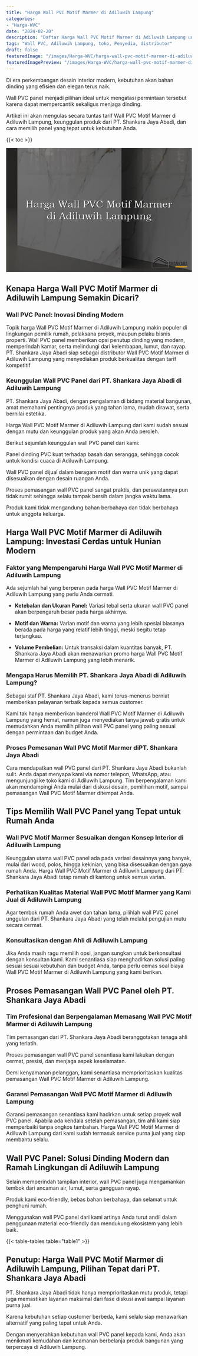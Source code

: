 ```yaml
---
title: "Harga Wall PVC Motif Marmer di Adiluwih Lampung"
categories:
- "Harga-WVC"
date: "2024-02-20"
description: "Daftar Harga Wall PVC Motif Marmer di Adiluwih Lampung untuk rumah, office, dan toko. Produk terbaik, variasi motif, variasi warna elegan, dengan layanan pemasangan ditangani oleh teknisi ahli dan jaminan resmi!|Servis penjualan Wall PVC Motif Marmer di Adiluwih Lampung untuk kebutuhan tempat tinggal, office, maupun toko, dengan produk unggulan dan pemasangan oleh tim berpengalaman serta garansi resmi.|Solusi Wall PVC Motif Marmer di Adiluwih Lampung yang andal untuk tempat tinggal, perkantoran, serta ritel, bersama panel berkualitas dan penempatan oleh teknisi ahli dan jaminan resmi.|Penjualan Wall PVC Motif Marmer di Adiluwih Lampung untuk hunian, perkantoran, serta gerai, beserta panel terbaik dan penempatan ditangani oleh teknisi ahli, disertai beserta kepastian resmi.}"
tags: "Wall PVC, Adiluwih Lampung, toko, Penyedia, distributor"
draft: false
featuredImage: "/images/Harga-WVC/harga-wall-pvc-motif-marmer-di-adiluwih-lampung.png"
featuredImagePreview: "/images/Harga-WVC/harga-wall-pvc-motif-marmer-di-adiluwih-lampung.png"
---
```


Di era perkembangan desain interior modern, kebutuhan akan bahan dinding yang efisien dan elegan terus naik.

Wall PVC panel menjadi pilihan ideal untuk mengatasi permintaan tersebut karena dapat mempercantik sekaligus menjaga dinding.

Artikel ini akan mengulas secara tuntas tarif Wall PVC Motif Marmer di Adiluwih Lampung, keunggulan produk dari PT. Shankara Jaya Abadi, dan cara memilih panel yang tepat untuk kebutuhan Anda.

{{< toc >}}

![Harga Wall PVC Motif Marmer di Adiluwih Lampung](/images/Harga-WVC/Harga-Wall-PVC-Motif-Marmer-di-Adiluwih-Lampung.png)

## Kenapa Harga Wall PVC Motif Marmer di Adiluwih Lampung Semakin Dicari?

### Wall PVC Panel: Inovasi Dinding Modern

Topik harga Wall PVC Motif Marmer di Adiluwih Lampung makin populer di lingkungan pemilik rumah, pelaksana proyek, maupun pelaku bisnis properti. Wall PVC panel memberikan opsi penutup dinding yang modern, memperindah kamar, serta melindungi dari kelembapan, lumut, dan rayap. PT. Shankara Jaya Abadi siap sebagai distributor Wall PVC Motif Marmer di Adiluwih Lampung yang menyediakan produk berkualitas dengan tarif kompetitif

### Keunggulan Wall PVC Panel dari PT. Shankara Jaya Abadi di Adiluwih Lampung

PT. Shankara Jaya Abadi, dengan pengalaman di bidang material bangunan, amat memahami pentingnya produk yang tahan lama, mudah dirawat, serta bernilai estetika.

Harga Wall PVC Motif Marmer di Adiluwih Lampung dari kami sudah sesuai dengan mutu dan keunggulan produk yang akan Anda peroleh.

Berikut sejumlah keunggulan wall PVC panel dari kami:

Panel dinding PVC kuat terhadap basah dan serangga, sehingga cocok untuk kondisi cuaca di Adiluwih Lampung.

Wall PVC panel dijual dalam beragam motif dan warna unik yang dapat disesuaikan dengan desain ruangan Anda.

Proses pemasangan wall PVC panel sangat praktis, dan perawatannya pun tidak rumit sehingga selalu tampak bersih dalam jangka waktu lama.

Produk kami tidak mengandung bahan berbahaya dan tidak berbahaya untuk anggota keluarga.

## Harga Wall PVC Motif Marmer di Adiluwih Lampung: Investasi Cerdas untuk Hunian Modern

### Faktor yang Mempengaruhi Harga Wall PVC Motif Marmer di Adiluwih Lampung

Ada sejumlah hal yang berperan pada harga Wall PVC Motif Marmer di Adiluwih Lampung yang perlu Anda cermati.

- **Ketebalan dan Ukuran Panel:** Variasi tebal serta ukuran wall PVC panel akan berpengaruh besar pada harga akhirnya.

- **Motif dan Warna:** Varian motif dan warna yang lebih spesial biasanya berada pada harga yang relatif lebih tinggi, meski begitu tetap terjangkau.

- **Volume Pembelian:** Untuk transaksi dalam kuantitas banyak, PT. Shankara Jaya Abadi akan menawarkan promo harga Wall PVC Motif Marmer di Adiluwih Lampung yang lebih menarik.

### Mengapa Harus Memilih PT. Shankara Jaya Abadi di Adiluwih Lampung?

Sebagai staf PT. Shankara Jaya Abadi, kami terus-menerus berniat memberikan pelayanan terbaik kepada semua customer.

Kami tak hanya memberikan banderol Wall PVC Motif Marmer di Adiluwih Lampung yang hemat, namun juga menyediakan tanya jawab gratis untuk memudahkan Anda memilih pilihan wall PVC panel yang paling sesuai dengan permintaan dan budget Anda.

### Proses Pemesanan Wall PVC Motif Marmer diPT. Shankara Jaya Abadi

Cara mendapatkan wall PVC panel dari PT. Shankara Jaya Abadi bukanlah sulit. Anda dapat menyapa kami via nomor telepon, WhatsApp, atau mengunjungi ke toko kami di Adiluwih Lampung. Tim berpengalaman kami akan mendampingi Anda mulai dari diskusi desain, pemilihan motif, sampai pemasangan Wall PVC Motif Marmer ditempat Anda.

## Tips Memilih Wall PVC Panel yang Tepat untuk Rumah Anda

### Wall PVC Motif Marmer Sesuaikan dengan Konsep Interior di Adiluwih Lampung

Keunggulan utama wall PVC panel ada pada variasi desainnya yang banyak, mulai dari wood, polos, hingga kekinian, yang bisa disesuaikan dengan gaya rumah Anda. Harga Wall PVC Motif Marmer di Adiluwih Lampung dari PT. Shankara Jaya Abadi tetap ramah di kantong untuk semua varian.

### Perhatikan Kualitas Material Wall PVC Motif Marmer yang Kami Jual di Adiluwih Lampung

Agar tembok rumah Anda awet dan tahan lama, pilihlah wall PVC panel unggulan dari PT. Shankara Jaya Abadi yang telah melalui pengujian mutu secara cermat.

### Konsultasikan dengan Ahli di Adiluwih Lampung

Jika Anda masih ragu memilih opsi, jangan sungkan untuk berkonsultasi dengan konsultan kami. Kami senantiasa siap menghadirkan solusi paling sesuai sesuai kebutuhan dan budget Anda, tanpa perlu cemas soal biaya Wall PVC Motif Marmer di Adiluwih Lampung yang kami berikan.

## Proses Pemasangan Wall PVC Panel oleh PT. Shankara Jaya Abadi

### Tim Profesional dan Berpengalaman Memasang Wall PVC Motif Marmer di Adiluwih Lampung

Tim pemasangan dari PT. Shankara Jaya Abadi beranggotakan tenaga ahli yang terlatih.

Proses pemasangan wall PVC panel senantiasa kami lakukan dengan cermat, presisi, dan menjaga aspek keselamatan.

Demi kenyamanan pelanggan, kami senantiasa memprioritaskan kualitas pemasangan Wall PVC Motif Marmer di Adiluwih Lampung.

### Garansi Pemasangan Wall PVC Motif Marmer di Adiluwih Lampung

Garansi pemasangan senantiasa kami hadirkan untuk setiap proyek wall PVC panel. Apabila ada kendala setelah pemasangan, tim ahli kami siap memperbaiki tanpa ongkos tambahan. Harga Wall PVC Motif Marmer di Adiluwih Lampung dari kami sudah termasuk service purna jual yang siap membantu selalu.

## Wall PVC Panel: Solusi Dinding Modern dan Ramah Lingkungan di Adiluwih Lampung

Selain memperindah tampilan interior, wall PVC panel juga mengamankan tembok dari ancaman air, lumut, serta gangguan rayap.

Produk kami eco-friendly, bebas bahan berbahaya, dan selamat untuk penghuni rumah.

Menggunakan wall PVC panel dari kami artinya Anda turut andil dalam penggunaan material eco-friendly dan mendukung ekosistem yang lebih baik.

{{< table-tables table="table1" >}}

## Penutup: Harga Wall PVC Motif Marmer di Adiluwih Lampung, Pilihan Tepat dari PT. Shankara Jaya Abadi

PT. Shankara Jaya Abadi tidak hanya memprioritaskan mutu produk, tetapi juga memastikan layanan maksimal dari fase diskusi awal sampai layanan purna jual.

Karena kebutuhan setiap customer berbeda, kami selalu siap menawarkan alternatif yang paling tepat untuk Anda.

Dengan menyerahkan kebutuhan wall PVC panel kepada kami, Anda akan menikmati kemudahan dan keamanan berbelanja produk bangunan yang terpercaya di Adiluwih Lampung.

